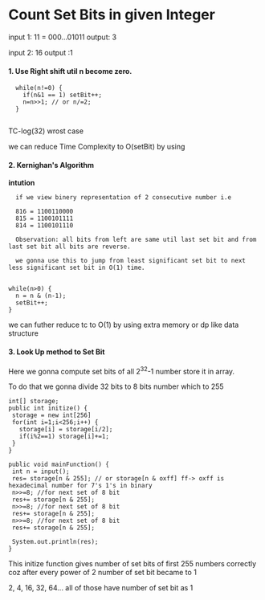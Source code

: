 # Count Set Bits in given Integer

input 1: 11 = 000...01011
output: 3

input 2: 16
output :1


#### 1. Use Right shift util n become zero.
  ```
    while(n!=0) {
      if(n&1 == 1) setBit++;
      n=n>>1; // or n/=2;
    }
    
  ```
 TC-log(32) wrost case
 
we can reduce Time Complexity to O(setBit) by using 

#### 2. Kernighan's Algorithm

**__intution__**
```
  if we view binery representation of 2 consecutive number i.e
  
  816 = 1100110000
  815 = 1100101111
  814 = 1100101110
  
  Observation: all bits from left are same util last set bit and from last set bit all bits are reverse.
  
  we gonna use this to jump from least significant set bit to next less significant set bit in O(1) time.
  
```

```
while(n>0) {
  n = n & (n-1);
  setBit++;
}

```

we can futher reduce tc to O(1) by using extra memory or dp like data structure
#### 3. Look Up method to Set Bit
 
 Here we gonna compute set bits of all 2<sup>32</sup>-1 number store it in array.
 
 To do that we gonna divide 32 bits to 8 bits number which to 255
 
 ```
 int[] storage;
 public int initize() {
  storage = new int[256]
  for(int i=1;i<256;i++) {
    storage[i] = storage[i/2];
    if(i%2==1) storage[i]+=1;
  }
 }
 
 public void mainFunction() {
  int n = input();
  res= storage[n & 255]; // or storage[n & oxff] ff-> oxff is hexadecimal number for 7's 1's in binary
  n>>=8; //for next set of 8 bit 
  res+= storage[n & 255];
  n>>=8; //for next set of 8 bit 
  res+= storage[n & 255];
  n>>=8; //for next set of 8 bit 
  res+= storage[n & 255];
  
  System.out.println(res);
 }
 ```
 
 This initize function gives number of set bits of first 255 numbers correctly coz after every power of 2 number of set bit became to 1 
 
 2, 4, 16, 32, 64... all of those have number of set bit as 1
 
 
 
 
 
 
 
 
 
